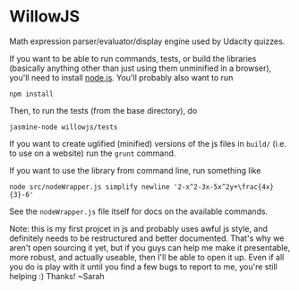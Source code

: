 WillowJS
========

Math expression parser/evaluator/display engine used by Udacity quizzes.

If you want to be able to run commands, tests, or build the libraries (basically anything other than just using
them unminified in a browser), you'll need to install [node.js](http://nodejs.org/).  You'll probably also want to run

	npm install

Then, to run the tests (from the base directory), do

	jasmine-node willowjs/tests

If you want to create uglified (minified) versions of the js files in `build/` (i.e. to use on a website)
run the `grunt` command.

If you want to use the library from command line, run something like

	node src/nodeWrapper.js simplify newline '2-x^2-3x-5x^2y+\frac{4x}{3}-6'

See the `nodeWrapper.js` file itself for docs on the available commands.


Note: this is my first projcet in js and probably uses awful js style, and definitely needs to be restructured
and better documented.  That's why we aren't open sourcing it yet, but if you guys can help me make it presentable,
more robust, and actually useable, then I'll be able to open it up.  Even if all you do is play with it until you find
a few bugs to report to me, you're still helping :)  Thanks! ~Sarah
